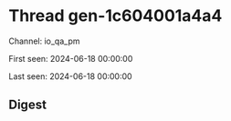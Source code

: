 # Thread gen-1c604001a4a4
Channel: io_qa_pm

First seen: 2024-06-18 00:00:00

Last seen: 2024-06-18 00:00:00

## Digest


